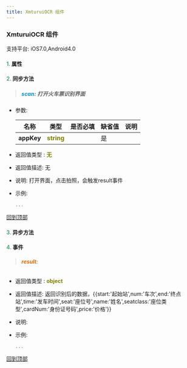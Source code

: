 ```yaml
---
title: XmturuiOCR 组件
---
```


### XmturuiOCR 组件

 支持平台: iOS7.0,Android4.0
 

#### <font color ='#40A977'>**1.**</font> 属性

#### <font color ='#40A977'>**2.**</font> 同步方法

>##### <font color ='#0092db'>**scan**</font>: 打开火车票识别界面

- 参数:

  名称 | 类型 |是否必填|缺省值|说明
  ---- |-------------  |--------------|--------|------
  **appKey** |<font color ='#808000'>**string**</font> |  | 是|
- 返回值类型 : <font color ='#808000'>**无**</font>
- 返回值描述: 无
- 说明: 打开界面，点击拍照，会触发result事件
- 示例:

  ```javascript
  ...

  ```

[回到顶部](#top)

#### <font color ='#40A977'>**3.**</font> 异步方法


#### <font color ='#40A977'>**4.**</font> 事件

>###### <font color ='#e96900'>**result**</font>: 

- 返回值类型 : <font color ='#808000'>**object**</font>
- 返回值描述: 返回识别后的数据，{{start:'起始站',num:'车次',end:'终点站',time:'发车时间',seat:'座位号',name:'姓名',seatclass:'座位类型',cardNum:'身份证号码',price:'价格'}}
- 说明: 
- 示例:

  ```javascript
  ...

  ```

[回到顶部](#top)


